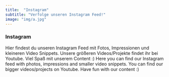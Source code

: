 ```yaml
---
title:  "Instagram"
subtitle: "Verfolge unseren Instagram Feed!"
image: "img/a.jpg"
---
```


### Instagram
Hier findest du unseren Instagram Feed mit Fotos, Impressionen und kleineren Video Snippets. Unsere größeren Videos/Projekte findet ihr bei Youtube. Viel Spaß mit unserem Content :)
Here you can find our Instagram feed with photos, impressions and smaller video snippets. You can find our bigger videos/projects on Youtube. Have fun with our content :)

